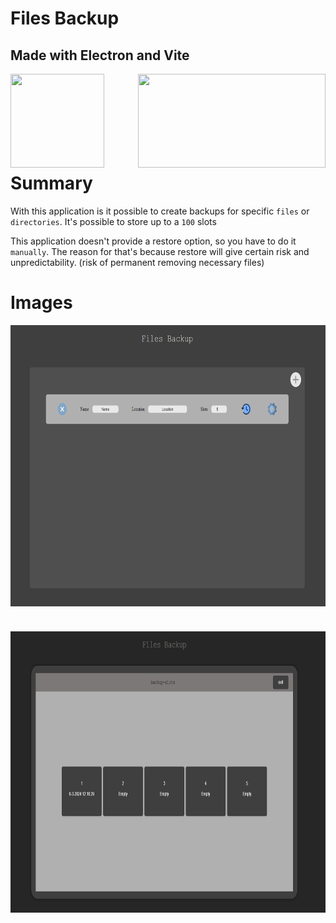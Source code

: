 # Files Backup
## Made with Electron and Vite

<img align="left" src="https://upload.wikimedia.org/wikipedia/commons/thumb/9/91/Electron_Software_Framework_Logo.svg/2048px-Electron_Software_Framework_Logo.svg.png" width= 150 height= 150>
<img align="right" src="https://upload.wikimedia.org/wikipedia/commons/f/f1/Vitejs-logo.svg" width= 300 height=150>
<br><br><br><br><br><br><br>
  
# Summary

With this application is it possible to create backups for specific  ```files``` or  ```directories```.
It's possible to store up to a ```100``` slots

This application doesn't provide a restore option, so you have to do it ```manually```.
The reason for that's because restore will give certain risk and unpredictability. (risk of permanent removing necessary files)

# Images
<div style="display: flex; gap: 40px; flex-direction: column; align-items: center;">
    <img src="./markdown/images/profiles.png" width=700 height=450 alt=profiles>
    <img src="./markdown/images/slots.png" width=700 height=450 alt=slots>
</div>